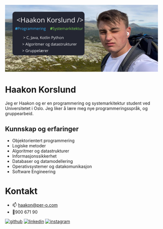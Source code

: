 ![programmering og systemarkitektur](https://github.com/haakonkorslund/haakonkorslund/blob/main/Banner.png)

# Haakon Korslund
Jeg er Haakon og er en programmering og systemarkitektur student ved Universitetet i Oslo.
Jeg liker å lære meg nye programmeringsspråk, og gruppearbeid.

## Kunnskap og erfaringer
* Objektorientert programmering
* Logiske metoder
* Algoritmer og datastrukturer
* Informasjonssikkerhet
* Databaser og datamodellering
* Operativsystemer og datakomunikasjon
* Software Engineering

# Kontakt
- 📫 haakon@per-o.com
- 📱900 671 90


[<img src='https://cdn.jsdelivr.net/npm/simple-icons@3.0.1/icons/github.svg' alt='github' height='40'>](https://github.com/haakonkorslund)  [<img src='https://cdn.jsdelivr.net/npm/simple-icons@3.0.1/icons/linkedin.svg' alt='linkedin' height='40'>](https://www.linkedin.com/in/Haakon-korslund/)  [<img src='https://cdn.jsdelivr.net/npm/simple-icons@3.0.1/icons/instagram.svg' alt='instagram' height='40'>](https://www.instagram.com/haakonkorslund/)  






<!--
**haakonkorslund/haakonkorslund** is a ✨ _special_ ✨ repository because its `README.md` (this file) appears on your GitHub profile.

Here are some ideas to get you started:

- 🔭 I’m currently working on ...
- 🌱 I’m currently learning ...
- 👯 I’m looking to collaborate on ...
- 🤔 I’m looking for help with ...
- 💬 Ask me about ...
- 📫 How to reach me: ...
- 😄 Pronouns: ...
- ⚡ Fun fact: ...
-->
